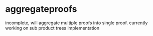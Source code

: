 # aggregateproofs
incomplete, will aggregate multiple proofs into single proof. currently working on sub product trees implementation
